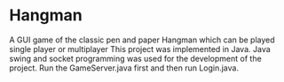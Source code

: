 # Hangman
A GUI game of the classic pen and paper Hangman which can be played single player or multiplayer
This project was implemented in Java. Java swing and socket programming was used for the development of the project.
Run the GameServer.java first and then run Login.java.
